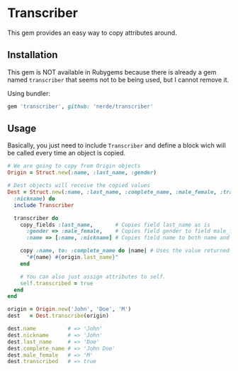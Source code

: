 # Transcriber

This gem provides an easy way to copy attributes around.

## Installation

This gem is NOT available in Rubygems because there is already a gem named
`transcriber` that seems not to be being used, but I cannot remove it.

Using bundler:

```ruby
gem 'transcriber', github: 'nerde/transcriber'
```

## Usage

Basically, you just need to include `Transcriber` and define a block wich will
be called every time an object is copied.

```ruby
# We are going to copy from Origin objects
Origin = Struct.new(:name, :last_name, :gender)

# Dest objects will receive the copied values
Dest = Struct.new(:name, :last_name, :complete_name, :male_female, :transcribed,
  :nickname) do
  include Transcriber

  transcriber do
    copy_fields :last_name,       # Copies field last_name as is
      :gender => :male_female,    # Copies field gender to field male_female
      :name => [:name, :nickname] # Copies field name to both name and nickname

    copy :name, to: :complete_name do |name| # Uses the value returned from the block
      "#{name} #{origin.last_name}"
    end

    # You can also just assign attributes to self.
    self.transcribed = true
  end
end

origin = Origin.new('John', 'Doe', 'M')
dest   = Dest.transcribe(origin)

dest.name          # => 'John'
dest.nickname      # => 'John'
dest.last_name     # => 'Doe'
dest.complete_name # => 'John Doe'
dest.male_female   # => 'M'
dest.transcribed   # => true
```
